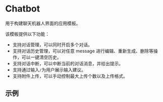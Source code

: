 # Chatbot

用于构建聊天机器人界面的应用模板。

该模板提供以下功能：

- 支持对话管理，可以同时开启多个对话。
- 支持对话历史管理，可以对任意 message 进行编辑、重新生成、删除等操作，可以一键清空历史。
- 支持对话中断，可以中断当前的对话消息，并给出提示。
- 支持通过输入`/`为用户展示输入建议。
- 支持附件上传，可以手动控制最大上传个数以及上传格式。

## 示例

<demo name="basic" position="bottom" collapsible="true"></demo>

<demo name="fine_grained_control" title="细粒度控制"  position="bottom" collapsible="true"></demo>
